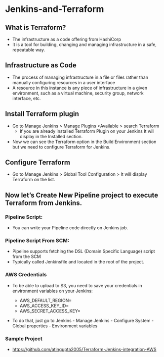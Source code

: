 # Jenkins-and-Terraform
## What is Terraform?
- The infrastructure as a code offering from HashiCorp
- It is a tool for building, changing and managing infrastructure in a safe, repeatable way.

## Infrastructure as Code
- The process of managing infrastructure in a file or files rather than manually configuring resources in a user interface
- A resource in this instance is any piece of infrastructure in a given environment, such as a virtual machine, security group, network interface, etc.

## Install Terraform plugin
- Go to Manage Jenkins > Manage Plugins >Available > search Terraform
    - If you are already installed Terraform Plugin on your Jenkins It will display in the Installed section.
- Now we can see the Terraform option in the Build Environment section but we need to configure Terraform for Jenkins.

## Configure Terraform
- Go to Manage Jenkins > Global Tool Configuration > It will display Terraform on the list.

## Now let’s Create New Pipeline project to execute Terraform from Jenkins.

### Pipeline Script:
 - You can write your Pipeline code directly on Jenkins job.

### Pipeline Script From SCM:
- Pipeline supports fetching the DSL (Domain Specific Language) script from the SCM
- Typically called Jenkinsfile and located in the root of the project.

### AWS Credentials
- To be able to upload to S3, you need to save your credentials in environment variables on your Jenkins:
  - AWS_DEFAULT_REGION=<region of bucket>
  - AWS_ACCESS_KEY_ID=<aws id>
  - AWS_SECRET_ACCESS_KEY=<your access key>

- To do that, just go to Jenkins - Manage Jenkins - Configure System - Global properties - Environment variables



### Sample Project
- https://github.com/atingupta2005/Terraform-Jenkins-integration-AWS
